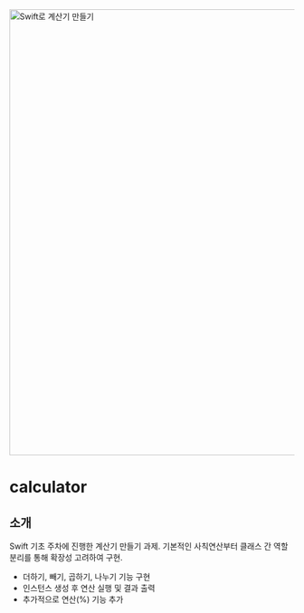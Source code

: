 <img width="940" height="788" alt="Swift로 계산기 만들기" src="https://github.com/user-attachments/assets/6f854718-b068-480f-8d65-cc43e5cbde2d" />

# calculator

## 소개
Swift 기초 주차에 진행한 계산기 만들기 과제.
기본적인 사칙연산부터 클래스 간 역할 분리를 통해 확장성 고려하여 구현.

- 더하기, 빼기, 곱하기, 나누기 기능 구현
- 인스턴스 생성 후 연산 실행 및 결과 출력
- 추가적으로 연산(%) 기능 추가
  

